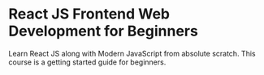 # React JS Frontend Web Development for Beginners
 Learn React JS along with Modern JavaScript from absolute scratch. This course is a getting started guide for beginners.
